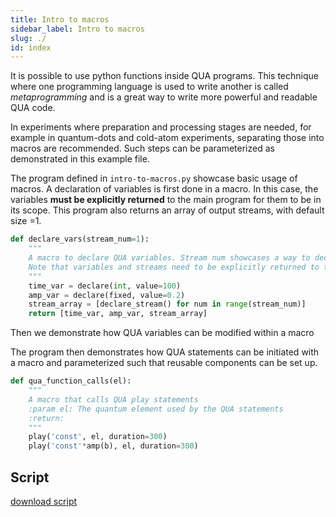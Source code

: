 ```yaml
---
title: Intro to macros
sidebar_label: Intro to macros
slug: ./
id: index
---
```


It is possible to use python functions inside QUA programs. This technique where one 
programming language is used to write another is called _metaprogramming_ and is a great way 
to write more powerful and readable QUA code. 

In experiments where preparation and processing stages are needed, for example in quantum-dots 
and cold-atom experiments, separating those into macros are recommended. Such steps can be parameterized
as demonstrated in this example file.

The program defined in `intro-to-macros.py` showcase basic usage of macros. 
A declaration of variables is first done in a macro. In this case, the variables **must 
be explicitly returned** to the main program for them to be in its scope. 
This program also returns an array of output streams, with default size =1. 

```python
def declare_vars(stream_num=1):
    """
    A macro to declare QUA variables. Stream num showcases a way to declare multiple streams in an array
    Note that variables and streams need to be explicitly returned to the QUA function to be in scope
    """
    time_var = declare(int, value=100)
    amp_var = declare(fixed, value=0.2)
    stream_array = [declare_stream() for num in range(stream_num)]
    return [time_var, amp_var, stream_array]

```
Then we demonstrate how QUA variables can be modified within a macro 


The program then demonstrates how QUA statements can be initiated with a macro and parameterized 
such that reusable components can be set up. 

```python
def qua_function_calls(el):
    """
    A macro that calls QUA play statements
    :param el: The quantum element used by the QUA statements
    :return:
    """
    play('const', el, duration=300)
    play('const'*amp(b), el, duration=300)
```
## Script

[download script](intro-to-macros.py)

